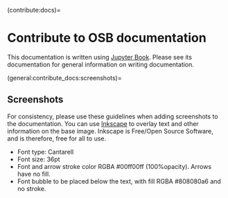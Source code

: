 (contribute:docs)=
# Contribute to OSB documentation

This documentation is written using [Jupyter Book](https://jupyterbook.org).
Please see its documentation for general information on writing documentation.


(general:contribute_docs:screenshots)=
## Screenshots

For consistency, please use these guidelines when adding screenshots to the documentation.
You can use [Inkscape](https://www.inkscape.org) to overlay text and other information on the base image.
Inkscape is Free/Open Source Software, and is therefore, free for all to use.

- Font type: Cantarell
- Font size: 36pt
- Font and arrow stroke color RGBA #00ff00ff (100%opacity). Arrows have no fill.
- Font bubble to be placed below the text, with fill RGBA #808080a6 and no stroke.
